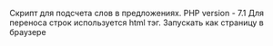 Скрипт для подсчета слов в предложениях.
PHP version - 7.1
Для переноса строк используется html тэг. Запускать как страницу в браузере
